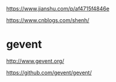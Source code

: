 https://www.jianshu.com/p/af4715f4846e

https://www.cnblogs.com/shenh/

# gevent

http://www.gevent.org/

https://github.com/gevent/gevent/